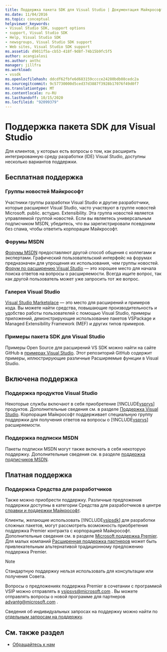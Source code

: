 ```yaml
---
title: Поддержка пакета SDK для Visual Studio | Документация Майкрософт
ms.date: 11/04/2016
ms.topic: conceptual
helpviewer_keywords:
- Visual Studio SDK, support options
- support, Visual Studio SDK
- Help, Visual Studio SDK
- newsgroups, Visual Studio SDK support
- Web sites, Visual Studio SDK support
ms.assetid: d9011f5a-cb53-418f-9d8f-74b15b9fc5f5
author: acangialosi
ms.author: anthc
manager: jillfra
ms.workload:
- vssdk
ms.openlocfilehash: ddcdf62fbfe6d683159cccce24280bdb08cedc2a
ms.sourcegitcommit: 9c57730000d5ced37d3887f3928b17076f49d0f7
ms.translationtype: MT
ms.contentlocale: ru-RU
ms.lasthandoff: 10/15/2020
ms.locfileid: "92099379"
---
```

# <a name="support-for-the-visual-studio-sdk"></a>Поддержка пакета SDK для Visual Studio
Для клиентов, у которых есть вопросы о том, как расширить интегрированную среду разработки (IDE) Visual Studio, доступны несколько вариантов поддержки.

## <a name="free-support"></a>Бесплатная поддержка

### <a name="microsoft-newsgroups"></a>Группы новостей Майкрософт
 Участники группы разработки Visual Studio и другие разработчики, которые расширяют Visual Studio, часто участвуют в группе новостей Microsoft. public. встудио. Extensibility. Эта группа новостей является управляемой группой новостей. Если вы являетесь универсальным подписчиком MSDN, убедитесь, что вы зарегистрировали псевдоним без спама, чтобы ответить корпорации Майкрософт.

### <a name="msdn-forums"></a>Форумы MSDN
 [Форумы MSDN](https://social.msdn.microsoft.com/Forums/en-US/home) предоставляют другой способ общения с коллегами и экспертами. Графический пользовательский интерфейс на форумах предназначен для упрощения их использования, чем группы новостей. [Форум по расширению Visual Studio](/azure/devops/integrate/index?view=azure-devops&viewFallbackFrom=vsts&preserve-view=true) — это хорошее место для начала поиска ответов на вопросы о расширяемости. Всегда ищите вопрос, так как другой пользователь может уже запросить тот же вопрос.

### <a name="visual-studio-gallery"></a>Галерея Visual Studio
 [Visual Studio Marketplace](https://marketplace.visualstudio.com/) — это место для расширений и примеров кода. Вы можете найти средства, повышающие производительность и удобство работы пользователей с помощью Visual Studio, примеры приложений, демонстрирующие использование пакетов VSPackage и Managed Extensibility Framework (MEF) и других типов примеров.

### <a name="visual-studio-sdk-samples"></a>Примеры пакета SDK для Visual Studio

Примеры Open Source для расширений VS SDK можно найти на сайте GitHub в [примерах Visual Studio](https://github.com/Microsoft/VSSDK-Extensibility-Samples). Этот репозиторий GitHub содержит примеры, иллюстрирующие различные Расширяемые функции в Visual Studio.

## <a name="included-support"></a>Включена поддержка

### <a name="visual-studio-product-support"></a>Поддержка продуктов Visual Studio
 Некоторые службы включают в себя приобретение [!INCLUDE[vsprvs](../code-quality/includes/vsprvs_md.md)] продуктов. Дополнительные сведения см. в разделе [Поддержка Visual Studio](https://msdn.microsoft.com/vstudio/cc136615.aspx). Корпорация Майкрософт поддерживает специальную группу поддержки для получения ответов на вопросы о [!INCLUDE[vsprvs](../code-quality/includes/vsprvs_md.md)] расширяемости.

### <a name="msdn-subscription-support"></a>Поддержка подписки MSDN
 Пакеты подписки MSDN могут также включать в себя некоторую поддержку. Дополнительные сведения см. в разделе [поддержка подписчиков MSDN](https://msdn.microsoft.com/subscriptions/aa718661.aspx).

## <a name="paid-support"></a>Платная поддержка

### <a name="developer-tools-support"></a>Поддержка Средства для разработчиков

Также можно приобрести поддержку. Различные предложения поддержки доступны в категории Средства для разработчиков в центре [справки и поддержки Майкрософт](https://support.microsoft.com/supportforbusiness/productselection?fltadd=sps-business-1&sapId=4fd4947b-15ea-ce01-080f-97f2ca3c76e8).

Клиенты, желающие использовать [!INCLUDE[vsipsdk](../extensibility/includes/vsipsdk_md.md)] для разработки сложных пакетов, могут рассмотреть возможность приобретения поддержка Premier контракта с корпорацией Майкрософт. Дополнительные сведения см. в разделе [Microsoft поддержка Premier](https://support.microsoft.com/premier). Для малых компаний [Расширенная поддержка партнеров](https://partner.microsoft.com/support/advanced-cloud-support) может быть привлекательным альтернативой традиционному предложению поддержка Premier.

> [!NOTE]
> Стандартную поддержку нельзя использовать для консультации или получения Совета.

Вопросы о предложениях поддержка Premier в сочетании с программой VSIP можно отправлять в [vsipsvs@microsoft.com](mailto:vsipsvs@microsoft.com) . Вы можете отправлять вопросы о новой программе для партнеров [advantg@microsoft.com](mailto:advantg@microsoft.com) .

Сведения об индивидуальных запросах на поддержку можно найти по [отдельным запросам на поддержку](https://support.microsoft.com/supportforbusiness/productselection).

## <a name="see-also"></a>См. также раздел

- [Обращайтесь к нам](../ide/feedback-options.md)
